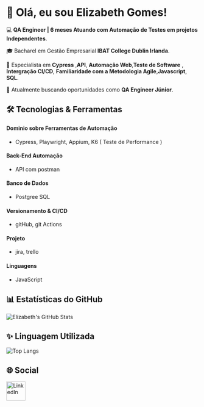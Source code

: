 # 👋 Olá, eu sou Elizabeth Gomes!


💻 **QA Engineer | 6 meses Atuando com Automação de Testes em projetos Independentes**.  

🎓 Bacharel em Gestão Empresarial **IBAT College Dublin Irlanda**.

🌟 Especialista em **Cypress** ,**API**, **Automação Web**,**Teste de Software** ,
**Intergração CI/CD**, **Familiaridade com a Metodologia Agile**,**Javascript**, **SQL**.

💼 Atualmente buscando oportunidades como **QA Engineer Júnior**.


## 🛠️ Tecnologias & Ferramentas

#### Dominio sobre Ferramentas de Automação

- Cypress, Playwright, Appium, K6 ( Teste de Performance ) 

#### Back-End Automação

- API com postman 

#### Banco de Dados

- Postgree SQL

#### Versionamento & CI/CD
  
- gitHub, git Actions

#### Projeto 

- jira, trello

#### Linguagens

- JavaScript

  

## 📊 Estatísticas do GitHub


![Elizabeth's GitHub Stats](https://github-readme-stats.vercel.app/api?username=ElizabethGomes-QAEngineer&show_icons=true&theme=radical)

## ✨ Linguagem Utilizada


![Top Langs](https://github-readme-stats.vercel.app/api/top-langs/?username=ElizabethGomes-QAEngineer&layout=compact&theme=radical&cache_seconds=86400)


## 🌐 Social


[<img src="https://cdn-icons-png.flaticon.com/512/174/174857.png" alt="LinkedIn" width="50"/>](https://www.linkedin.com/in/elizabeth-gomes-da-silva-51b9a447/)



